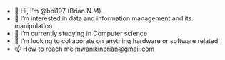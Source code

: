 - 👋 Hi, I’m @bbi197 (Brian.N.M)
- 👀 I’m interested in data and information management and its manipulation
- 🌱 I’m currently studying in Computer science
- 💞️ I’m looking to collaborate on anything hardware or software related
- 📫 How to reach me mwanikinbrian@gmail.com 

<!---
this is a comment that i just changed from the default comment 
--->
